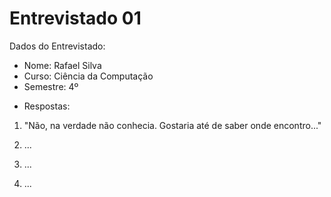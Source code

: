 # Entrevistado 01

Dados do Entrevistado:
* Nome: Rafael Silva
* Curso: Ciência da Computação
* Semestre: 4º

- Respostas:

1. "Não, na verdade não conhecia. Gostaria até de saber onde encontro..."

2. ...

3. ...

4. ...
